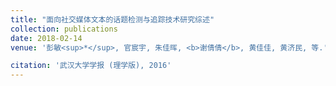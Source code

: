 ```yaml
---
title: "面向社交媒体文本的话题检测与追踪技术研究综述"
collection: publications
date: 2018-02-14
venue: '彭敏<sup>*</sup>, 官宸宇, 朱佳晖, <b>谢倩倩</b>, 黄佳佳, 黄济民, 等.'

citation: '武汉大学学报 (理学版), 2016'
---
```

